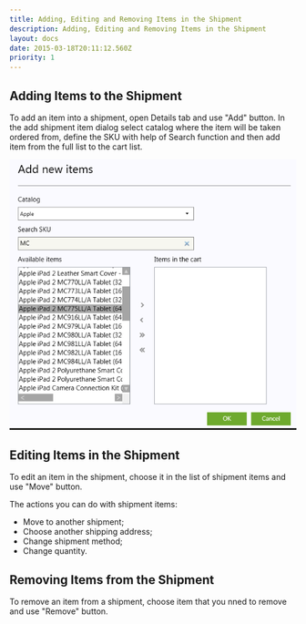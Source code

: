 ```yaml
---
title: Adding, Editing and Removing Items in the Shipment
description: Adding, Editing and Removing Items in the Shipment
layout: docs
date: 2015-03-18T20:11:12.560Z
priority: 1
---
```

## Adding Items to the Shipment

To add an item into a shipment, open Details tab and use "Add" button. In the add shipment item dialog select catalog where the item will be taken ordered from, define the SKU with help of Search function and then add item from the full list to the cart list.

<img src="../../../../../assets/images/docs/add-shipment.PNG" />

## Editing Items in the Shipment

To edit an item in the shipment, choose it in the list of shipment items and use "Move" button.

The actions you can do with shipment items:

* Move to another shipment;
* Choose another shipping address;
* Change shipment method;
* Change quantity.

## Removing Items from the Shipment

To remove an item from a shipment, choose item that you nned to remove and use "Remove" button.